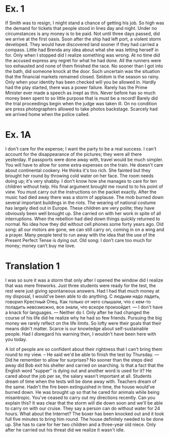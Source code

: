 # Ex. 1

If Smith was to resign, I might stand a chance of getting his job.
So high was the demand for tickets that people stood in lines day and night.
Under no circumstances is any money is to be paid.
Not until three days passed, did we arrive at the first oasis.
Soon after the ship had left port, a violent storm developed.
They would have discovered land sooner if they had carried a compass.
Little had Brenda any idea about what she was letting herself in for.
Only when I stopped did I realize something was wrong.
At no time did the accused express any regret for what he had done.
All the runners were too exhausted and none of them finished the race.
No sooner than I got into the bath, did someone knock at the door.
Such uncertain was the situation that the financial markets remained closed.
Seldom is the season so rainy.
Only when your identity has been checked will you be allowed in.
Hardly had the play started, there was a power failure.
Rarely has the Prime Minister ever made a speech as inept as this.
Never before has so much money been spent to so little purpose that is must be a record!
Barely did the trial proceedings begin when the judge was taken ill.
On no condition are press photographers allowed to take photos backstage.
Scarcely had we arrived home when the police called.



# Ex. 1A

I don't care for the expense; I want the party to be a real success.
I can't account for the disappearance of the pictures; they were all there yesterday.
If passports were done away with, travel would be much simpler.
You will have to allow for some extra expenses on the train.
He doesn't care about continental cookery. He thinks it's too rich.
She fainted but they brought her round by throwing cold water on her face.
The room needs doing up; it's very shabby.
I don't know how she manages to care for ten children without help.
His final argument brought me round to to his point of view.
You must carry out the instructions on the packet exactly.
After the music had died away there was a storm of applause.
The mob burned down several important buildings in the riots.
The wearing of national costume has largely died out in Europe.
These children are very polite; they have obviously been well brought up.
She carried on with her work in spite of all interruptions.
When the rebellion had died down things quickly returned to normal.
No idea how they did without cell phones some forty years ago.
Old song: all our motors are gone, we can still carry on, coming in on a wing and a prayer.
Many people tend to run away with the idea that the use of the Present Perfect Tense is dying out.
Old song: I don’t care too much for money; money can’t buy me love.



# Translation 1

I was so sure it was a storm that only after I opened the window did I realize that was mere fireworks.
Just three students were ready for the test, the rest were just giving spontaneous answers.
Had I had that much money at my disposal, I would've been able to do anything.
С людьми надо ладить, говорил Крестный Отец. Как только от него слышали, что с кем-то поладить невозможно, все знали, что вскоре произойдет.
— I don't have a knack for languages. — Neither do I.
Only after he had changed the course of his life did he realize why he had so few friends.
Pursuing the big money we rarely reflect on the life limits.
So lofty were their goals that their means didn't matter.
Scarce is our knowledge about self-sustainable people.
Had I disregard his warning then, I wouldn't have been here with you today.

A lot of people are so confident about their rightness that I can't bring them round to my view.
– He said we'd be able to finish the test by Thursday. — Did he remember to allow for surprises?
No sooner than the steps died away did Bob exit his shelter and carried on searching.
Is that a fact that the English word "supper" is dying out and another word is used for it?
He cared about the job per se, the salary wasn't important at all.
Students dream of time when the tests will be done away with. Teachers dream of the same.
Hadn't the fire been extinguished in time, the house would've burned down.
He was brought up so that he cared for animals while being misantropic.
You've ceased to carry out my directions recently. Can you explain this?
It was clear that the storm will die down soon and we'll be able to carry on with our cruise.
They say a person can do without water for 24 hours. What about the Internet?
The boxer has been knocked out and it took full five minutes to bring him round.
The house definitely needed to be done up.
She has to care for her two children and a three-year old niece.
Only after he carried out his threat did we realize it wasn't idle.

